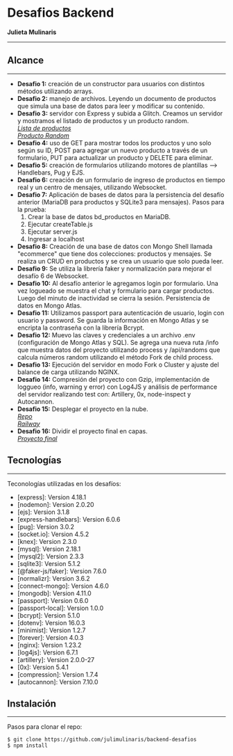 # Desafios Backend
**Julieta Mulinaris**
***

## Alcance
***
* **Desafio 1:** creación de un constructor para usuarios con distintos métodos utilizando arrays.
* **Desafio 2:** manejo de archivos. Leyendo un documento de productos que simula una base de datos para leer y modificar su contenido.
* **Desafio 3:** servidor con Express y subida a Glitch. Creamos un servidor y mostramos el listado de productos y un producto random.<br>
*[Lista de productos](https://julietamulinaris-backend.glitch.me/productos)*<br>
*[Producto Random](https://julietamulinaris-backend.glitch.me/productoRandom)*
* **Desafio 4:** uso de GET para mostrar todos los productos y uno solo según su ID, POST para agregar un nuevo producto a través de un formulario, PUT para actualizar un producto y DELETE para eliminar.
* **Desafio 5:** creación de formularios utilizando motores de plantillas --> Handlebars, Pug y EJS.
* **Desafio 6:** creación de un formulario de ingreso de productos en tiempo real y un centro de mensajes, utilizando Websocket.
* **Desafio 7:** Aplicación de bases de datos para la persistencia del desafío anterior (MariaDB para productos y SQLite3 para mensajes). 
  Pasos para la prueba: 
  1. Crear la base de datos bd_productos en MariaDB.
  2. Ejecutar createTable.js
  3. Ejecutar server.js
  4. Ingresar a localhost
* **Desafio 8:** Creación de una base de datos con Mongo Shell llamada "ecommerce" que tiene dos colecciones: productos y mensajes. Se realiza un CRUD en productos y se crea un usuario que solo pueda leer.
* **Desafio 9:** Se utiliza la librería faker y normalización para mejorar el desafío 6 de Websocket.
* **Desafio 10:** Al desafío anterior le agregamos login por formulario. Una vez logueado se muestra el chat y formulario para cargar productos. Luego del minuto de inactividad se cierra la sesión. Persistencia de datos en Mongo Atlas.
* **Desafio 11:** Utilizamos passport para autenticación de usuario, login con usuario y password. Se guarda la información en Mongo Atlas y se encripta la contraseña con la librería Bcrypt.
* **Desafio 12:** Muevo las claves y credenciales a un archivo .env (configuración de Mongo Atlas y SQL). Se agrega una nueva ruta /info que muestra datos del proyecto utilizando process y /api/randoms que calcula números random utilizando el método Fork de child process. 
* **Desafio 13:** Ejecución del servidor en modo Fork o Cluster y ajuste del balance de carga utilizando NGINX.
* **Desafio 14:** Compresión del proyecto con Gzip, implementación de loggueo (info, warning y error) con Log4JS y análisis de performance del servidor realizando test con: Artillery, 0x, node-inspect y Autocannon.
* **Desafio 15:** Desplegar el proyecto en la nube. <br>
  *[Repo](https://github.com/julimulinaris/desafio15-backend)*<br>
  *[Railway](https://desafio15-backend-production.up.railway.app/login)*
* **Desafio 16:** Dividir el proyecto final en capas. <br> 
  *[Proyecto final](https://github.com/julimulinaris/final-backend)*


## Tecnologías
***
Teconologías utilizadas en los desafíos:
* [express]: Version 4.18.1
* [nodemon]: Version 2.0.20
* [ejs]: Version 3.1.8
* [express-handlebars]: Version 6.0.6
* [pug]: Version 3.0.2
* [socket.io]: Version 4.5.2
* [knex]: Version 2.3.0
* [mysql]: Version 2.18.1
* [mysql2]: Version 2.3.3
* [sqlite3]: Version 5.1.2
* [@faker-js/faker]: Version 7.6.0
* [normalizr]: Version 3.6.2
* [connect-mongo]: Version 4.6.0
* [mongodb]: Version 4.11.0
* [passport]: Version 0.6.0
* [passport-local]: Version 1.0.0
* [bcrypt]: Version 5.1.0
* [dotenv]: Version 16.0.3
* [minimist]: Version 1.2.7
* [forever]: Version 4.0.3
* [nginx]: Version 1.23.2
* [log4js]: Version 6.7.1
* [artillery]: Version 2.0.0-27
* [0x]: Version 5.4.1
* [compression]: Version 1.7.4
* [autocannon]: Version 7.10.0

## Instalación
***
Pasos para clonar el repo:
```
$ git clone https://github.com/julimulinaris/backend-desafios
$ npm install
```